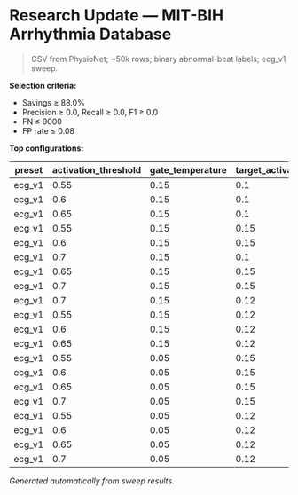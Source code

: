 # Research Update — MIT-BIH Arrhythmia Database

> CSV from PhysioNet; ~50k rows; binary abnormal-beat labels; ecg_v1 sweep.

**Selection criteria:**

- Savings ≥ 88.0%
- Precision ≥ 0.0, Recall ≥ 0.0, F1 ≥ 0.0
- FN ≤ 9000
- FP rate ≤ 0.08

**Top configurations:**

| preset | activation_threshold | gate_temperature | target_activation_rate | refractory | precision | recall | f1 | estimated_energy_savings_pct | activation_rate | threshold_final | tp | fp | fn | tn |
|---|---|---|---|---|---|---|---|---|---|---|---|---|---|---|
| ecg_v1 | 0.55 | 0.15 | 0.1 | 0 | 0.163731 | 0.0793712 | 0.106914 | 90.343 |  |  | 409 | 2089 | 4744 | 42758 |
| ecg_v1 | 0.6 | 0.15 | 0.1 | 0 | 0.163731 | 0.0793712 | 0.106914 | 90.343 |  |  | 409 | 2089 | 4744 | 42758 |
| ecg_v1 | 0.65 | 0.15 | 0.1 | 0 | 0.163731 | 0.0793712 | 0.106914 | 90.343 |  |  | 409 | 2089 | 4744 | 42758 |
| ecg_v1 | 0.55 | 0.15 | 0.15 | 0 | 0.159347 | 0.0795653 | 0.106135 | 90.184 |  |  | 410 | 2163 | 4743 | 42684 |
| ecg_v1 | 0.6 | 0.15 | 0.15 | 0 | 0.159347 | 0.0795653 | 0.106135 | 90.184 |  |  | 410 | 2163 | 4743 | 42684 |
| ecg_v1 | 0.7 | 0.15 | 0.1 | 0 | 0.16253 | 0.0787891 | 0.10613 | 90.345 |  |  | 406 | 2092 | 4747 | 42755 |
| ecg_v1 | 0.65 | 0.15 | 0.15 | 0 | 0.158958 | 0.0793712 | 0.105876 | 90.186 |  |  | 409 | 2164 | 4744 | 42683 |
| ecg_v1 | 0.7 | 0.15 | 0.15 | 0 | 0.158958 | 0.0793712 | 0.105876 | 90.186 |  |  | 409 | 2164 | 4744 | 42683 |
| ecg_v1 | 0.7 | 0.15 | 0.12 | 0 | 0.159794 | 0.0782069 | 0.105016 | 90.300 |  |  | 403 | 2119 | 4750 | 42728 |
| ecg_v1 | 0.55 | 0.15 | 0.12 | 0 | 0.159397 | 0.0780128 | 0.104756 | 90.300 |  |  | 402 | 2120 | 4751 | 42727 |
| ecg_v1 | 0.6 | 0.15 | 0.12 | 0 | 0.159397 | 0.0780128 | 0.104756 | 90.300 |  |  | 402 | 2120 | 4751 | 42727 |
| ecg_v1 | 0.65 | 0.15 | 0.12 | 0 | 0.159397 | 0.0780128 | 0.104756 | 90.300 |  |  | 402 | 2120 | 4751 | 42727 |
| ecg_v1 | 0.55 | 0.05 | 0.15 | 0 | 0.168648 | 0.0743256 | 0.103179 | 90.796 |  |  | 383 | 1888 | 4770 | 42959 |
| ecg_v1 | 0.6 | 0.05 | 0.15 | 0 | 0.168648 | 0.0743256 | 0.103179 | 90.796 |  |  | 383 | 1888 | 4770 | 42959 |
| ecg_v1 | 0.65 | 0.05 | 0.15 | 0 | 0.168648 | 0.0743256 | 0.103179 | 90.796 |  |  | 383 | 1888 | 4770 | 42959 |
| ecg_v1 | 0.7 | 0.05 | 0.15 | 0 | 0.168648 | 0.0743256 | 0.103179 | 90.796 |  |  | 383 | 1888 | 4770 | 42959 |
| ecg_v1 | 0.55 | 0.05 | 0.12 | 0 | 0.167829 | 0.0700563 | 0.0988499 | 91.074 |  |  | 361 | 1790 | 4792 | 43057 |
| ecg_v1 | 0.6 | 0.05 | 0.12 | 0 | 0.167829 | 0.0700563 | 0.0988499 | 91.074 |  |  | 361 | 1790 | 4792 | 43057 |
| ecg_v1 | 0.65 | 0.05 | 0.12 | 0 | 0.167829 | 0.0700563 | 0.0988499 | 91.075 |  |  | 361 | 1790 | 4792 | 43057 |
| ecg_v1 | 0.7 | 0.05 | 0.12 | 0 | 0.167829 | 0.0700563 | 0.0988499 | 91.075 |  |  | 361 | 1790 | 4792 | 43057 |

*Generated automatically from sweep results.*
